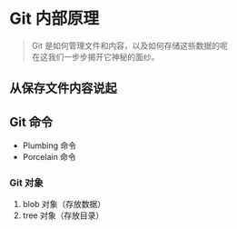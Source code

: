 # Git 内部原理
>Git 是如何管理文件和内容，以及如何存储这些数据的呢   
>在这我们一步步揭开它神秘的面纱。

## 从保存文件内容说起
## Git 命令
* Plumbing 命令
* Porcelain 命令

### Git 对象
1. blob 对象（存放数据）
1. tree 对象（存放目录）
